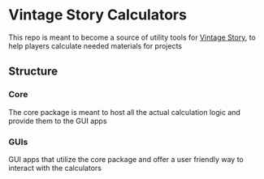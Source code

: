 # Vintage Story Calculators
This repo is meant to become a source of utility tools for [Vintage Story](https://www.vintagestory.at/), to help players calculate needed materials for projects

## Structure
### Core
The core package is meant to host all the actual calculation logic and provide them to the GUI apps
### GUIs
GUI apps that utilize the core package and offer a user friendly way to interact with the calculators
